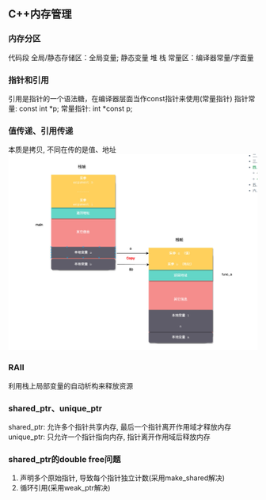 ## C++内存管理

### 内存分区
代码段
全局/静态存储区：全局变量; 静态变量
堆
栈
常量区：编译器常量/字面量

### 指针和引用
引用是指针的一个语法糖，在编译器层面当作const指针来使用(常量指针)
指针常量: const int *p;
常量指针: int *const p;

### 值传递、引用传递
本质是拷贝, 不同在传的是值、地址
![alt text](image.png)

### RAII
利用栈上局部变量的自动析构来释放资源

### shared_ptr、unique_ptr
shared_ptr: 允许多个指针共享内存, 最后一个指针离开作用域才释放内存
unique_ptr: 只允许一个指针指向内存, 指针离开作用域后释放内存

### shared_ptr的double free问题
1. 声明多个原始指针, 导致每个指针独立计数(采用make_shared解决)
2. 循环引用(采用weak_ptr解决)